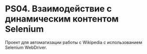# PS04. Взаимодействие с динамическим контентом Selenium

Проект для автоматизации работы с Wikipedia с использованием Selenium WebDriver.
